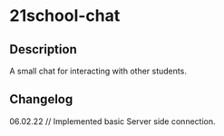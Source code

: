 # 21school-chat

## Description

A small chat for interacting with other students.

## Changelog

06.02.22 // Implemented basic Server side connection.
